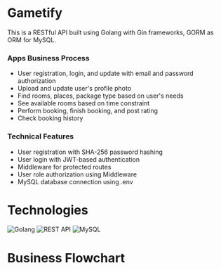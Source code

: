 # Gametify
This is a RESTful API built using Golang with Gin frameworks, GORM as ORM for MySQL. 

### Apps Business Process 
* User registration, login, and update with email and password authorization
* Upload and update user's profile photo
* Find rooms, places, package type based on user's needs
* See available rooms based on time constraint
* Perform booking, finish booking, and post rating
* Check booking history

### Technical Features
* User registration with SHA-256 password hashing
* User login with JWT-based authentication
* Middleware for protected routes
* User role authorization using Middleware
* MySQL database connection using .env

# Technologies
![Golang](https://img.shields.io/badge/golang-%2300ADD8.svg?style=for-the-badge&logo=go&logoColor=white)  ![REST API](https://img.shields.io/badge/restapi-%23000000.svg?style=for-the-badge&logo=swagger&logoColor=white)   ![MySQL](https://img.shields.io/badge/mysql-%234479A1.svg?style=for-the-badge&logo=mysql&logoColor=white)

# Business Flowchart
